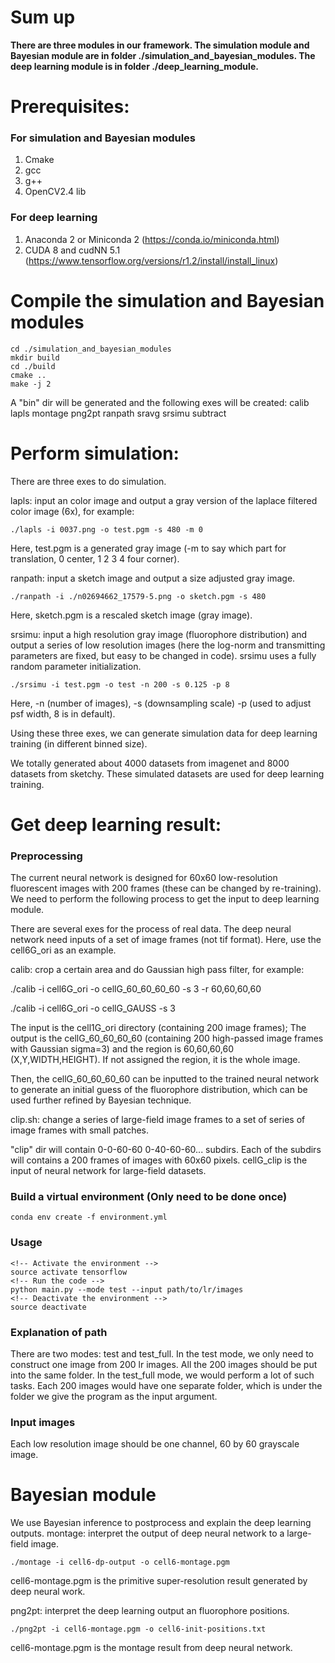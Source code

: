 # Sum up
**There are three modules in our framework. The simulation module and Bayesian module are in folder ./simulation_and_bayesian_modules. The deep learning module is in folder ./deep_learning_module.**

# Prerequisites:
### For simulation and Bayesian modules
1. Cmake
2. gcc
3. g++
4. OpenCV2.4 lib

### For deep learning
1. Anaconda 2 or Miniconda 2 (https://conda.io/miniconda.html)
2. CUDA 8 and cudNN 5.1 (https://www.tensorflow.org/versions/r1.2/install/install_linux)

# Compile the simulation and Bayesian modules
```
cd ./simulation_and_bayesian_modules
mkdir build
cd ./build
cmake ..
make -j 2
```
A "bin" dir will be generated and the following exes will be created: calib  lapls  montage  png2pt  ranpath  sravg  srsimu  subtract


# Perform simulation:
There are three exes to do simulation.

lapls: input an color image and output a gray version of the laplace filtered color image (6x), for example:
 ```
./lapls -i 0037.png -o test.pgm -s 480 -m 0
 ```
Here, test.pgm is a generated gray image (-m to say which part for translation, 0 center, 1 2 3 4 four corner).


ranpath: input a sketch image and output a size adjusted gray image.
```
./ranpath -i ./n02694662_17579-5.png -o sketch.pgm -s 480
```
Here, sketch.pgm is a rescaled sketch image (gray image).

 
srsimu: input a high resolution gray image (fluorophore distribution) and output a series of low resolution images (here the log-norm and transmitting parameters are fixed, but easy to be changed in code). srsimu uses a fully random parameter initialization.
```
./srsimu -i test.pgm -o test -n 200 -s 0.125 -p 8
```
Here, -n (number of images), -s (downsampling scale) -p (used to adjust psf width, 8 is in default).

Using these three exes, we can generate simulation data for deep learning training (in different binned size).

We totally generated about 4000 datasets from imagenet and 8000 datasets from sketchy. These simulated datasets are used for deep learning training.


# Get deep learning result:

### Preprocessing
The current neural network is designed for 60x60 low-resolution fluorescent images with 200 frames (these can be changed by re-training). We need to perform the following process to get the input to deep learning module.

There are several exes for the process of real data. The deep neural network need inputs of a set of image frames (not tif format). Here, use the cell6G_ori as an example.

calib: crop a certain area and do Gaussian high pass filter, for example:

./calib -i cell6G_ori -o cellG_60_60_60_60 -s 3 -r 60,60,60,60

./calib -i cell6G_ori -o cellG_GAUSS -s 3

The input is the cell1G_ori directory (containing 200 image frames); The output is the cellG_60_60_60_60 (containing 200 high-passed image frames with Gaussian sigma=3) and the region is 60,60,60,60  (X,Y,WIDTH,HEIGHT). If not assigned the region, it is the whole image.

Then, the cellG_60_60_60_60 can be inputted to the trained neural network to generate an initial guess of the fluorophore distribution, which can be used further refined by Bayesian technique.

clip.sh: change a series of large-field image frames to a set of series of image frames with small patches.

"clip" dir will contain 0-0-60-60 0-40-60-60... subdirs. Each of the subdirs will contains a 200 frames of images with 60x60 pixels. cellG_clip is the input of neural network for large-field datasets.


### Build a virtual environment (Only need to be done once)
```
conda env create -f environment.yml
```

### Usage
```
<!-- Activate the environment -->
source activate tensorflow
<!-- Run the code -->
python main.py --mode test --input path/to/lr/images
<!-- Deactivate the environment -->
source deactivate
```

### Explanation of path
There are two modes: test and test_full. In the test mode, we only need to construct one image from 200 lr images. All the 200 images should be put into the same folder. In the test_full mode, we would perform a lot of such tasks. Each 200 images would have one separate folder, which is under the folder we give the program as the input argument.

### Input images
Each low resolution image should be one channel, 60 by 60 grayscale image.


# Bayesian module
We use Bayesian inference to postprocess and explain the deep learning outputs.
montage: interpret the output of deep neural network to a large-field image.
```
./montage -i cell6-dp-output -o cell6-montage.pgm
```
cell6-montage.pgm is the primitive super-resolution result generated by deep neural work. 

png2pt: interpret the deep learning output an fluorophore positions.
```
./png2pt -i cell6-montage.pgm -o cell6-init-positions.txt
```
cell6-montage.pgm is the montage result from deep neural network.

